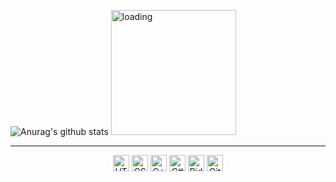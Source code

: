    ![Anurag's github stats](https://github-readme-stats.vercel.app/api?username=Kropi11&show_icons=true)
   <img alt="loading" height="200px" src="https://miro.medium.com/max/882/1*9EBHIOzhE1XfMYoKz1JcsQ.gif" />
<hr />
<p align="center">
<img alt="HTML5" height="26px" src="https://upload.wikimedia.org/wikipedia/commons/thumb/6/61/HTML5_logo_and_wordmark.svg/800px-HTML5_logo_and_wordmark.svg.png" />
<img alt="CSS3" height="26px" src="https://upload.wikimedia.org/wikipedia/commons/thumb/d/d5/CSS3_logo_and_wordmark.svg/800px-CSS3_logo_and_wordmark.svg.png" />
<img alt="C++" height="26px" src="https://upload.wikimedia.org/wikipedia/commons/thumb/1/18/ISO_C%2B%2B_Logo.svg/800px-ISO_C%2B%2B_Logo.svg.png" />
<img alt="C#" height="26px" src="https://upload.wikimedia.org/wikipedia/commons/thumb/7/7a/C_Sharp_logo.svg/682px-C_Sharp_logo.svg.png" />

<img alt="Rider" height="26px" src="https://resources.jetbrains.com/storage/products/rider/img/meta/rider_logo_300x300.png" />
<img alt="GitHub" height="26px" src="https://github.githubassets.com/images/modules/logos_page/GitHub-Mark.png" />
</p>
